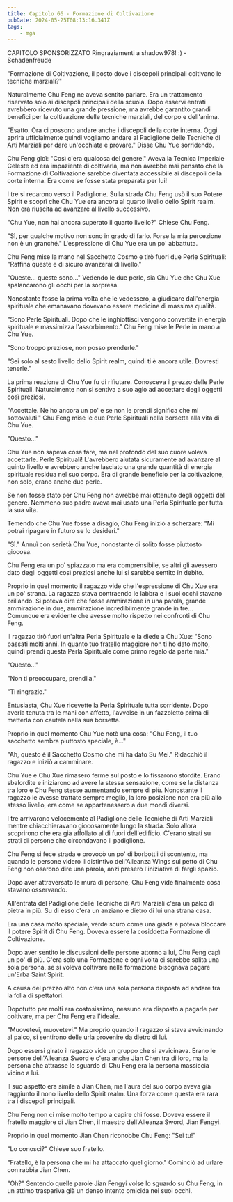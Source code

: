 ```yaml
---
title: Capitolo 66 - Formazione di Coltivazione 
pubDate: 2024-05-25T08:13:16.341Z
tags:
    - mga
---
```



CAPITOLO SPONSORIZZATO Ringraziamenti a shadow978! :)
-Schadenfreude


"Formazione di Coltivazione, il posto dove i discepoli principali coltivano le tecniche marziali?"


Naturalmente Chu Feng ne aveva sentito parlare. Era un trattamento riservato solo ai discepoli principali della scuola. Dopo esservi entrati avrebbero ricevuto una grande pressione, ma avrebbe garantito grandi benefici per la coltivazione delle tecniche marziali, del corpo e dell'anima.


"Esatto. Ora ci possono andare anche i discepoli della corte interna. Oggi aprirà ufficialmente quindi vogliamo andare al Padiglione delle Tecniche di Arti Marziali per dare un'occhiata e provare." Disse Chu Yue sorridendo.


Chu Feng gioì: "Così c'era qualcosa del genere."
Aveva la Tecnica Imperiale Celeste ed era impaziente di coltivarla, ma non avrebbe mai pensato che la Formazione di Coltivazione sarebbe diventata accessibile ai discepoli della corte interna. Era come se fosse stata preparata per lui!


I tre si recarono verso il Padiglione. Sulla strada Chu Feng usò il suo Potere Spirit e scoprì che Chu Yue era ancora al quarto livello dello Spirit realm. Non era riuscita ad avanzare al livello successivo.


"Chu Yue, non hai ancora superato il quarto livello?" Chiese Chu Feng.


"Sì, per qualche motivo non sono in grado di farlo. Forse la mia percezione non è un granché." L'espressione di Chu Yue era un po' abbattuta.


 Chu Feng mise la mano nel Sacchetto Cosmo e tirò fuori due Perle Spirituali: "Raffina queste e di sicuro avanzerai di livello."


"Queste... queste sono..." Vedendo le due perle, sia Chu Yue che Chu Xue spalancarono gli occhi per la sorpresa.


Nonostante fosse la prima volta che le vedessero, a giudicare dall'energia spirituale che emanavano dovevano essere medicine di massima qualità.


"Sono Perle Spirituali. Dopo che le inghiottisci vengono convertite in energia spirituale e massimizza l'assorbimento." Chu Feng mise le Perle in mano a Chu Yue.


"Sono troppo preziose, non posso prenderle."


"Sei solo al sesto livello dello Spirit realm, quindi ti è ancora utile. Dovresti tenerle."


La prima reazione di Chu Yue fu di rifiutare. Conosceva il prezzo delle Perle Spirituali. Naturalmente non si sentiva a suo agio ad accettare degli oggetti così preziosi.


"Accettale. Ne ho ancora un po' e se non le prendi significa che mi sottovaluti." Chu Feng mise le due Perle Spirituali nella borsetta alla vita di Chu Yue.


"Questo..."


Chu Yue non sapeva cosa fare, ma nel profondo del suo cuore voleva accettarle.
Perle Spirituali! L'avrebbero aiutata sicuramente ad avanzare al quinto livello e avrebbero anche lasciato una grande quantità di energia spirituale residua nel suo corpo. Era di grande beneficio per la coltivazione, non solo, erano anche due perle.


Se non fosse stato per Chu Feng non avrebbe mai ottenuto degli oggetti del genere.
Nemmeno suo padre aveva mai usato una Perla Spirituale per tutta la sua vita.


Temendo che Chu Yue fosse a disagio, Chu Feng iniziò a scherzare: "Mi potrai ripagare in futuro se lo desideri."


"Sì." Annuì con serietà Chu Yue, nonostante di solito fosse piuttosto giocosa.


Chu Feng era un po' spiazzato ma era comprensibile, se altri gli avessero dato degli oggetti così preziosi anche lui si sarebbe sentito in debito.


Proprio in quel momento il ragazzo vide che l'espressione di Chu Xue era un po' strana. La ragazza stava contraendo le labbra e i suoi occhi stavano brillando. Si poteva dire che fosse ammirazione in una parola, grande ammirazione in due, ammirazione incredibilmente grande in tre... Comunque era evidente che avesse molto rispetto nei confronti di Chu Feng.


Il ragazzo tirò fuori un'altra Perla Spirituale e la diede a Chu Xue: "Sono passati molti anni. In quanto tuo fratello maggiore non ti ho dato molto, quindi prendi questa Perla Spirituale come primo regalo da parte mia."


"Questo..."


"Non ti preoccupare, prendila."


"Ti ringrazio."


Entusiasta, Chu Xue ricevette la Perla Spirituale tutta sorridente. Dopo averla tenuta tra le mani con affetto, l'avvolse in un fazzoletto prima di metterla con cautela nella sua borsetta.


 Proprio in quel momento Chu Yue notò una cosa:
"Chu Feng, il tuo sacchetto sembra piuttosto speciale, è..."


"Ah, questo è il Sacchetto Cosmo che mi ha dato Su Mei." Ridacchiò il ragazzo e iniziò a camminare.


Chu Yue e Chu Xue rimasero ferme sul posto e lo fissarono stordite. Erano sbalordite e iniziarono ad avere la stessa sensazione, come se la distanza tra loro e Chu Feng stesse aumentando sempre di più. Nonostante il ragazzo le avesse trattate sempre meglio, la loro posizione non era più allo stesso livello, era come se appartenessero a due mondi diversi.


I tre arrivarono velocemente al Padiglione delle Tecniche di Arti Marziali mentre chiacchieravano giocosamente lungo la strada. Solo allora scoprirono che era già affollato al di fuori dell'edificio. C'erano strati su strati di persone che circondavano il padiglione.


Chu Feng si fece strada e provocò un po' di borbottii di scontento, ma quando le persone videro il distintivo dell'Alleanza Wings sul petto di Chu Feng non osarono dire una parola, anzi presero l'iniziativa di fargli spazio.


Dopo aver attraversato le mura di persone, Chu Feng vide finalmente cosa stavano osservando.


All'entrata del Padiglione delle Tecniche di Arti Marziali c'era un palco di pietra in più. Su di esso c'era un anziano e dietro di lui una strana casa.


Era una casa molto speciale, verde scuro come una giada e poteva bloccare il potere Spirit di Chu Feng. Doveva essere la cosiddetta Formazione di Coltivazione.


Dopo aver sentito le discussioni delle persone attorno a lui, Chu Feng capì un po' di più.
C'era solo una Formazione e ogni volta ci sarebbe salita una sola persona, se si voleva coltivare nella formazione bisognava pagare un'Erba Saint Spirit.


A causa del prezzo alto non c'era una sola persona disposta ad andare tra la folla di spettatori.


Dopotutto per molti era costosissimo, nessuno era disposto a pagarle per coltivare, ma per Chu Feng era l'ideale.


"Muovetevi, muovetevi." Ma proprio quando il ragazzo si stava avvicinando al palco, si sentirono delle urla provenire da dietro di lui.


Dopo essersi girato il ragazzo vide un gruppo che si avvicinava. Erano le persone dell'Alleanza Sword e c'era anche Jian Chen tra di loro, ma la persona che attrasse lo sguardo di Chu Feng era la persona massiccia vicino a lui.


Il suo aspetto era simile a Jian Chen, ma l'aura del suo corpo aveva già raggiunto il nono livello dello Spirit realm. Una forza come questa era rara tra i discepoli principali.


Chu Feng non ci mise molto tempo a capire chi fosse. Doveva essere il fratello maggiore di Jian Chen, il maestro dell'Alleanza Sword, Jian Fengyi.


Proprio in quel momento Jian Chen riconobbe Chu Feng: "Sei tu!"


"Lo conosci?" Chiese suo fratello.


"Fratello, è la persona che mi ha attaccato quel giorno." Cominciò ad urlare con rabbia Jian Chen.


"Oh?" Sentendo quelle parole Jian Fengyi volse lo sguardo su Chu Feng, in un attimo traspariva già un denso intento omicida nei suoi occhi.





